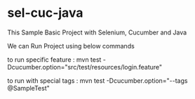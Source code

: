 # sel-cuc-java
This Sample Basic Project with Selenium, Cucumber and Java

We can Run Project using below commands

to run specific feature : mvn test -Dcucumber.option="src/test/resources/login.feature"

to run with special tags : mvn test -Dcucumber.option="--tags @SampleTest"

